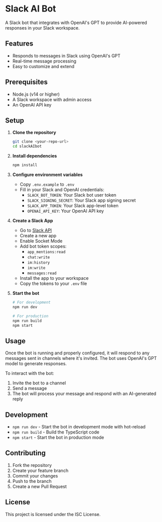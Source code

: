 # Slack AI Bot

A Slack bot that integrates with OpenAI's GPT to provide AI-powered responses in your Slack workspace.

## Features

- Responds to messages in Slack using OpenAI's GPT
- Real-time message processing
- Easy to customize and extend

## Prerequisites

- Node.js (v14 or higher)
- A Slack workspace with admin access
- An OpenAI API key

## Setup

1. **Clone the repository**
   ```bash
   git clone <your-repo-url>
   cd slackAIbot
   ```

2. **Install dependencies**
   ```bash
   npm install
   ```

3. **Configure environment variables**
   - Copy `.env.example` to `.env`
   - Fill in your Slack and OpenAI credentials:
     - `SLACK_BOT_TOKEN`: Your Slack bot user token
     - `SLACK_SIGNING_SECRET`: Your Slack app signing secret
     - `SLACK_APP_TOKEN`: Your Slack app-level token
     - `OPENAI_API_KEY`: Your OpenAI API key

4. **Create a Slack App**
   - Go to [Slack API](https://api.slack.com/apps)
   - Create a new app
   - Enable Socket Mode
   - Add bot token scopes:
     - `app_mentions:read`
     - `chat:write`
     - `im:history`
     - `im:write`
     - `messages:read`
   - Install the app to your workspace
   - Copy the tokens to your `.env` file

5. **Start the bot**
   ```bash
   # For development
   npm run dev

   # For production
   npm run build
   npm start
   ```

## Usage

Once the bot is running and properly configured, it will respond to any messages sent in channels where it's invited. The bot uses OpenAI's GPT model to generate responses.

To interact with the bot:
1. Invite the bot to a channel
2. Send a message
3. The bot will process your message and respond with an AI-generated reply

## Development

- `npm run dev` - Start the bot in development mode with hot-reload
- `npm run build` - Build the TypeScript code
- `npm start` - Start the bot in production mode

## Contributing

1. Fork the repository
2. Create your feature branch
3. Commit your changes
4. Push to the branch
5. Create a new Pull Request

## License

This project is licensed under the ISC License.
